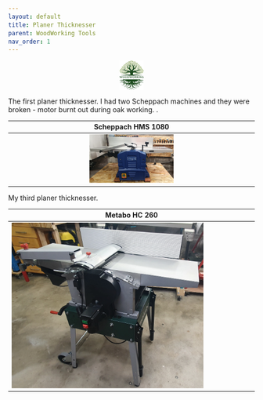 ```yaml
---
layout: default
title: Planer Thicknesser
parent: WoodWorking Tools
nav_order: 1
---
```

<center>
<img src="../media/Lignarius.png" width="10%" height="10%" align="middle"/>
</center>

The first planer thicknesser. I had two Scheppach machines and they were broken - motor burnt out during oak working. 
.

|                            Scheppach HMS 1080                         |
|:---------------------------------------------------------------------------------:|
|  <img alt="image" height="35%" src="/media/Scheppach_HMS_1080.jpg" width="35%"/>  | 

My third planer thicknesser.  

| Metabo HC 260                                                             |
|---------------------------------------------------------------------------|
| <img alt="image" height="80%" src="/media/Metabo_HC260.jpg" width="80%"/> |  <img alt="image" height="80%" src="/media/Metabo_HC260_1.jpg" width="80%"/>  | 
